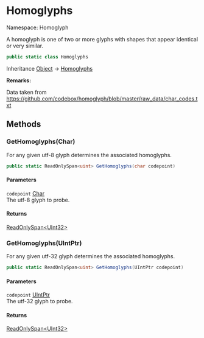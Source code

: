 # Homoglyphs

Namespace: Homoglyph

A homoglyph is one of two or more glyphs with shapes that appear identical or very similar.

```csharp
public static class Homoglyphs
```

Inheritance [Object](https://docs.microsoft.com/en-us/dotnet/api/system.object) → [Homoglyphs](./homoglyph.homoglyphs.md)

**Remarks:**

Data taken from https://github.com/codebox/homoglyph/blob/master/raw_data/char_codes.txt

## Methods

### **GetHomoglyphs(Char)**

For any given utf-8 glyph determines the associated homoglyphs.

```csharp
public static ReadOnlySpan<uint> GetHomoglyphs(char codepoint)
```

#### Parameters

`codepoint` [Char](https://docs.microsoft.com/en-us/dotnet/api/system.char)<br>
The utf-8 glyph to probe.

#### Returns

[ReadOnlySpan&lt;UInt32&gt;](https://docs.microsoft.com/en-us/dotnet/api/system.readonlyspan-1)<br>

### **GetHomoglyphs(UIntPtr)**

For any given utf-32 glyph determines the associated homoglyphs.

```csharp
public static ReadOnlySpan<uint> GetHomoglyphs(UIntPtr codepoint)
```

#### Parameters

`codepoint` [UIntPtr](https://docs.microsoft.com/en-us/dotnet/api/system.uintptr)<br>
The utf-32 glyph to probe.

#### Returns

[ReadOnlySpan&lt;UInt32&gt;](https://docs.microsoft.com/en-us/dotnet/api/system.readonlyspan-1)<br>
